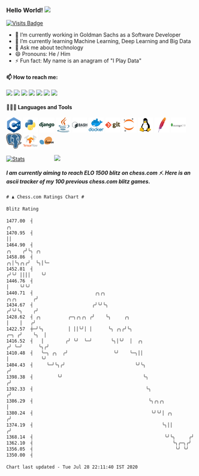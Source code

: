   ### Hello World!  <img src="https://github.com/sciencepal/sciencepal/blob/master/Hi.gif" width="29px">
  [![Visits Badge](https://badges.pufler.dev/visits/sciencepal/sciencepal)](https://badges.pufler.dev)
  
  - 🔭 I’m currently working in Goldman Sachs as a Software Developer
  - 🌱 I’m currently learning Machine Learning, Deep Learning and Big Data
  - 💬 Ask me about technology
  - 😄 Pronouns: He / Him
  - ⚡ Fun fact: My name is an anagram of "I Play Data"
  
  #### 📫 How to reach me:   
  [<img src="https://upload.wikimedia.org/wikipedia/commons/8/83/Steam_icon_logo.svg" width="3.5%"/>](https://steamcommunity.com/id/mongocds/)
  [<img src="https://github.com/sciencepal/sciencepal/blob/master/discord-round.svg" width="3.5%"/>](https://discord.gg/MnUUbHe)
  [<img src="https://img.icons8.com/color/48/000000/twitter.png" width="3.5%"/>](https://twitter.com/sciencepal)
  [<img src="https://img.icons8.com/color/48/000000/linkedin.png" width="3.5%"/>](https://www.linkedin.com/in/adityapal1/)
  [<img src="https://img.icons8.com/fluent/48/000000/facebook-new.png" width="3.5%"/>](https://www.facebook.com/sciencepal/)
  [<img src="https://img.icons8.com/fluent/48/000000/instagram-new.png" width="3.5%"/>](https://www.instagram.com/aditya_sciencepal/)
  <a href="mailto:aditya.pal.science@gmail.com"> <img src="https://img.icons8.com/fluent/48/000000/gmail.png" width="3.5%"/> </a>
  
  #### 👨🏻‍💻 Languages and Tools <br />
  <code><img height="40" src="https://raw.githubusercontent.com/github/explore/80688e429a7d4ef2fca1e82350fe8e3517d3494d/topics/cpp/cpp.png"></code>
  <code><img height="40" src="https://raw.githubusercontent.com/github/explore/80688e429a7d4ef2fca1e82350fe8e3517d3494d/topics/python/python.png"></code>
  <code><img height="40" src="https://raw.githubusercontent.com/github/explore/80688e429a7d4ef2fca1e82350fe8e3517d3494d/topics/django/django.png"></code>
  <code><img height="40" src="https://raw.githubusercontent.com/github/explore/80688e429a7d4ef2fca1e82350fe8e3517d3494d/topics/java/java.png"></code>
  <code><img height="40" src="https://raw.githubusercontent.com/github/explore/80688e429a7d4ef2fca1e82350fe8e3517d3494d/topics/bash/bash.png"></code>
  <code><img height="40" src="https://raw.githubusercontent.com/github/explore/80688e429a7d4ef2fca1e82350fe8e3517d3494d/topics/docker/docker.png"></code>
  <code><img height="40" src="https://raw.githubusercontent.com/github/explore/80688e429a7d4ef2fca1e82350fe8e3517d3494d/topics/git/git.png"></code>
  <code><img height="40" src="https://raw.githubusercontent.com/github/explore/80688e429a7d4ef2fca1e82350fe8e3517d3494d/topics/jupyter-notebook/jupyter-notebook.png"></code>
  <code><img height="40" src="https://raw.githubusercontent.com/github/explore/80688e429a7d4ef2fca1e82350fe8e3517d3494d/topics/linux/linux.png"></code>
  <code><img height="40" src="https://raw.githubusercontent.com/github/explore/80688e429a7d4ef2fca1e82350fe8e3517d3494d/topics/maven/maven.png"></code>
  <code><img height="40" src="https://raw.githubusercontent.com/github/explore/80688e429a7d4ef2fca1e82350fe8e3517d3494d/topics/mongodb/mongodb.png"></code>
  <code><img height="40" src="https://raw.githubusercontent.com/github/explore/80688e429a7d4ef2fca1e82350fe8e3517d3494d/topics/postgresql/postgresql.png"></code>
  <code><img height="40" src="https://raw.githubusercontent.com/github/explore/80688e429a7d4ef2fca1e82350fe8e3517d3494d/topics/tensorflow/tensorflow.png"></code>
  <code><img height="40" src="https://raw.githubusercontent.com/github/explore/80688e429a7d4ef2fca1e82350fe8e3517d3494d/topics/scikit-learn/scikit-learn.png"></code>
  
  [![Stats](https://github-readme-stats.vercel.app/api?username=sciencepal&show_icons=true&theme=radical)](https://github-readme-stats.vercel.app/api?username=sciencepal&show_icons=true&theme=radical)&nbsp; &nbsp; &nbsp; &nbsp; &nbsp; &nbsp; &nbsp; &nbsp; &nbsp; &nbsp; <img src="https://github.com/sciencepal/sciencepal/blob/master/saved.gif" width="195">
  
  ##### I am currently aiming to reach ELO 1500 blitz on chess.com ⚡. Here is an ascii tracker of my 100 previous chess.com blitz games.

  ```
  # ♟︎ Chess.com Ratings Chart #
  
  Blitz Rating

 1477.00  ┤                                                                                            ╭╮
 1470.95  ┤                                                                                            ││
 1464.90  ┤                                                                                     ╭╮    ╭╯╰╮ ╭╮
 1458.86  ┤                                                                                   ╭╮│╰╮╭╮╭╯  ╰╮│╰─
 1452.81  ┤                                                                                  ╭╯╰╯ ││││    ╰╯
 1446.76  ┤                                                                                  │    ╰╯╰╯
 1440.71  ┤                       ╭╮╭╮                                            ╭╮╭╮      ╭╯
 1434.67  ┤                      ╭╯╰╯╰╮                                          ╭╯╰╯╰╮    ╭╯
 1428.62  ┤ ╭╮          ╭─╮╭╮╭╮ ╭╯    ╰╮     ╭╮                                  │    │   ╭╯
 1422.57  ┼─╯╰╮         │ ││╰╯│ │      ╰╮ ╭╮╭╯╰╮                            ╭─╮ ╭╯    ╰╮  │
 1416.52  ┤   │        ╭╯ ╰╯  ╰─╯       ╰╮│╰╯  │  ╭╮                       ╭╯ ╰─╯      ╰╮╭╯
 1410.48  ┤   ╰─╮ ╭╮  ╭╯                 ╰╯    ╰─╮││                       │            ╰╯
 1404.43  ┤     ╰─╯╰╮╭╯                          ╰╯╰╮                     ╭╯
 1398.38  ┤         ╰╯                              ╰╮                   ╭╯
 1392.33  ┤                                          ╰╮                 ╭╯
 1386.29  ┤                                           ╰╮╭╮╭╮            │
 1380.24  ┤                                            ╰╯╰╯│ ╭╮        ╭╯
 1374.19  ┤                                                ╰╮││       ╭╯
 1368.14  ┤                                                 ╰╯╰╮     ╭╯
 1362.10  ┤                                                    ╰╮╭─╮╭╯
 1356.05  ┤                                                     ╰╯ ╰╯
 1350.00  ┤

Chart last updated - Tue Jul 28 22:11:40 IST 2020  
  ```
  
